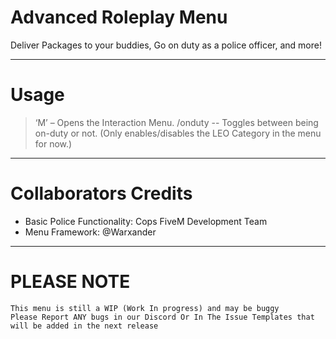 # Advanced Roleplay Menu
Deliver Packages to your buddies, Go on duty as a police officer, and more!
***
# Usage
> ‘M’ – Opens the Interaction Menu.
> /onduty -- Toggles between being on-duty or not. (Only enables/disables the LEO Category in the menu for now.)
***
# Collaborators Credits
- Basic Police Functionality: Cops FiveM Development Team
- Menu Framework: @Warxander
***
# PLEASE NOTE
``` 
This menu is still a WIP (Work In progress) and may be buggy
Please Report ANY bugs in our Discord Or In The Issue Templates that will be added in the next release
